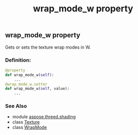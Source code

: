 ﻿---
title: wrap_mode_w property
second_title: Aspose.3D for Python via .NET API References
description: 
type: docs
weight: 250
url: /python-net/aspose.threed.shading/texture/wrap_mode_w/
is_root: false
---

## wrap_mode_w property


Gets or sets the texture wrap modes in W.
### Definition:
```python
@property
def wrap_mode_w(self):
    ...
@wrap_mode_w.setter
def wrap_mode_w(self, value):
    ...
```

### See Also
* module [aspose.threed.shading](../../)
* class [Texture](/3d/python-net/aspose.threed.shading/texture)
* class [WrapMode](/3d/python-net/aspose.threed.shading/wrapmode)
